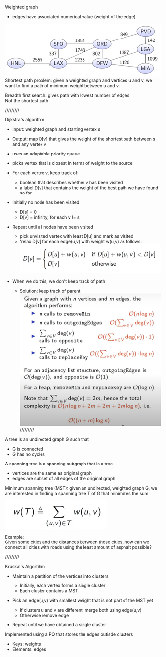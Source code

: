 Weighted graph

- edges have associated numerical value (weight of the edge)

![Exported image](../../../attachments/Exported%20image%2020241209225424-0.png)   
Shortest path problem: given a weighted graph and vertices u and v, we want to find a path of minimum weight between u and v.
 
Breadth first search: gives path with lowest number of edges  
Not the shortest path
   

/////////
 
Dijkstra's algorithm
 
- Input: weighted graph and starting vertex s
- Output: map D[v] that gives the weight of the shortest path between s and any vertex v
 
- uses an adaptable priority queue
- picks vertex that is closest in terms of weight to the source
 
- For each vertex v, keep track of:
    
    - boolean that describes whether v has been visited
    - a label D[v] that contains the weight of the best path we have found so far
- Initially no node has been visited
    
    - D[s] = 0
    - D[v] = infinity, for each v != s
- Repeat until all nodes have been visited
    
    - pick unvisited vertex with least D[u] and mark as visited
    - 'relax D[v] for each edge(u,v) with weight w(u,v) as follows:
    ![Exported image](../../../attachments/Exported%20image%2020241209225424-1.png)
- When we do this, we don't keep track of path
    
    - Solution: keep track of parent
 ![Exported image](../../../attachments/Exported%20image%2020241209225425-2.png)   
/////////
 
A tree is an undirected graph G such that

- G is connected
- G has no cycles
 
A spanning tree is a spanning subgraph that is a tree

- vertices are the same as original graph
- edges are subset of all edges of the original graph
 
Minimum spanning tree (MST): given an undirected, weighted graph G, we are interested in finding a spanning tree T of G that minimizes the sum

![Exported image](../../../attachments/Exported%20image%2020241209225425-3.png)  

Example:  
Given some cities and the distances between those cities, how can we connect all cities with roads using the least amount of asphalt possible?
   

/////////
 
Kruskal's Algortihm

- Maintain a partition of the vertices into clusters
    
    - Initially, each vertex forms a single cluster
    - Each cluster contains a MST
- Pick an edge(u,v) with smallest weight that is not part of the MST yet
    
    - If clusters u and v are different: merge both using edge(u,v)
    - Otherwise remove edge
- Repeat until we have obtained a single cluster
 
Implemented using a PQ that stores the edges outisde clusters

- Keys: weights
- Elements: edges
